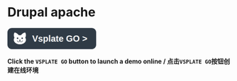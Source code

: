 # Drupal apache

<a href="https://www.vsplate.com/?docker-compose=https://github.com/vsplate/dcenvs/drupal/apache"><img alt="VSPLATE GO" src="https://raw.githubusercontent.com/vsplate/images/master/vsgo_btn.png" width="200px"></a>

**Click the `VSPLATE GO` button to launch a demo online / 点击`VSPLATE GO`按钮创建在线环境**